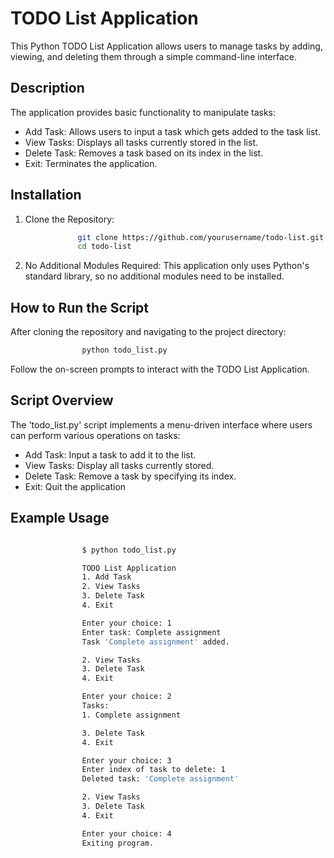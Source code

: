 # TODO List Application
This Python TODO List Application allows users to manage tasks by adding, viewing, and deleting them through a simple command-line interface.

## Description
The application provides basic functionality to manipulate tasks:

- Add Task: Allows users to input a task which gets added to the task list.
- View Tasks: Displays all tasks currently stored in the list.
- Delete Task: Removes a task based on its index in the list.
- Exit: Terminates the application.

## Installation
1. Clone the Repository:
```bash
               git clone https://github.com/yourusername/todo-list.git
               cd todo-list
```
2. No Additional Modules Required:
This application only uses Python's standard library, so no additional modules need to be installed.

## How to Run the Script
After cloning the repository and navigating to the project directory:
```bash
                python todo_list.py
```                                
Follow the on-screen prompts to interact with the TODO List Application.

## Script Overview
The 'todo_list.py' script implements a menu-driven interface where users can perform various operations on tasks:

- Add Task: Input a task to add it to the list.
- View Tasks: Display all tasks currently stored.
- Delete Task: Remove a task by specifying its index.
- Exit: Quit the application

## Example Usage
```bash

                $ python todo_list.py

                TODO List Application
                1. Add Task
                2. View Tasks
                3. Delete Task
                4. Exit

                Enter your choice: 1
                Enter task: Complete assignment
                Task 'Complete assignment' added.

                2. View Tasks
                3. Delete Task
                4. Exit

                Enter your choice: 2
                Tasks:
                1. Complete assignment

                3. Delete Task
                4. Exit

                Enter your choice: 3
                Enter index of task to delete: 1
                Deleted task: 'Complete assignment'

                2. View Tasks
                3. Delete Task
                4. Exit

                Enter your choice: 4
                Exiting program.
```